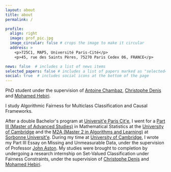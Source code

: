 ```yaml
---
layout: about
title: about
permalink: /

profile:
  align: right
  image: prof_pic.jpg
  image_circular: false # crops the image to make it circular
  address: >
    <p>725C1, MAP5, Université Paris-Cité</p>
    <p>45, rue des Saints Pères, 75270 Paris Cedex 06, FRANCE</p>

news: false  # includes a list of news items
selected_papers: false # includes a list of papers marked as "selected={true}"
social: true  # includes social icons at the bottom of the page
---
```


PhD student under the supervision of [Antoine Chambaz](https://helios2.mi.parisdescartes.fr/~chambaz/), [Christophe Denis](https://perso.math.u-pem.fr/denis.christophe/) and [Mohamed Hebiri](https://perso.math.u-pem.fr/hebiri.mohamed/).

I study Algorithmic Fairness for Multiclass Classification and Causal Frameworks. 

After a double Bachelor's program at [Universit\'e Paris Cit\'e](https://u-paris.fr/), I went for a [Part III (Master of Advanced Studies)](https://www.maths.cam.ac.uk/postgrad/part-iii/prospective.html) in Mathematical Statistics at the [University of Cambridge](https://www.cam.ac.uk/) and the [M2A (Master 2 in Algorithms and Learning)](https://sciences.sorbonne-universite.fr/formation-sciences/offre-de-formation/masters/master-mathematiques-et-applications/m2-parcours-5) at [Sorbonne Universit\'e](https://sciences.sorbonne-universite.fr/). During my time at [University of Cambridge](https://www.cam.ac.uk/), I wrote my Part III Essay on Missing and Unmeasurable Data, under the supervision of Professor [John Aston](https://www.maths.cam.ac.uk/person/jada2). My studies were brought to completion by undergoing a research internship on Set-Valued Classification under Fairness Constraints, under the supervision of [Christophe Denis](https://perso.math.u-pem.fr/denis.christophe/) and [Mohamed Hebiri](https://perso.math.u-pem.fr/hebiri.mohamed/).